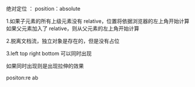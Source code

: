 绝对定位 ： position：absolute


1.如果子元素的所有上级元素没有 relative，位置将依据浏览器的左上角开始计算 
  如果父元素加入了 relative，则从父元素的左上角开始计算

2.脱离文档流，独立对象是存在的，但是没有占位


3.left top right bottom 可以同时出现

如果同时出现则是出现拉伸的效果

positon:re   ab        

